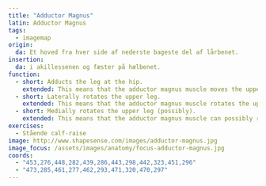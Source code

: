 ```yaml
---
title: "Adductor Magnus"
latin: Adductor Magnus
tags:
  - imagemap
origin: 
  da: Et hoved fra hver side af nederste bageste del af lårbenet.
insertion: 
  da: i akillessenen og fæster på hælbenet.
function: 
  - short: Adducts the leg at the hip.
    extended: This means that the adductor magnus muscle moves the upper leg toward the vertical midline of the body (i.e. the action of closing your legs together from a spread out position).
  - short: Laterally rotates the upper leg.
    extended: This means that the adductor magnus muscle rotates the upper leg outward around the axis of the bone (i.e. it rotates the upper leg away from the vertical midline of the body).
  - short: Medially rotates the upper leg (possibly).
    extended: This means that the adductor magnus muscle can possibly rotate the upper leg inward around the axis of the bone (i.e. rotate the upper leg toward the vertical midline of the body).
exercises:
  - Stående calf-raise
image: http://www.shapesense.com/images/adductor-magnus.jpg
image_focus: /assets/images/anatomy/focus-adductor-magnus.jpg
coords:
  - "453,276,448,282,439,286,443,298,442,323,451,296"
  - "473,285,461,277,462,293,471,320,470,297"
---
```

